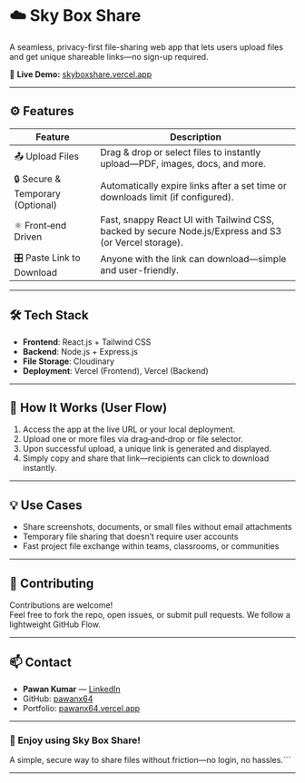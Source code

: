 # ☁️ Sky Box Share

A seamless, privacy-first file-sharing web app that lets users upload files and get unique shareable links—no sign-up required.

🔗 **Live Demo:** [skyboxshare.vercel.app](https://skyboxshare.vercel.app/)

---

## ⚙️ Features

| Feature                          | Description                                                                               |
|----------------------------------|-------------------------------------------------------------------------------------------|
| 📤 Upload Files                  | Drag & drop or select files to instantly upload—PDF, images, docs, and more.           |
| 🔒 Secure & Temporary (Optional) | Automatically expire links after a set time or downloads limit (if configured).         |
| ⚛️ Front‑end Driven             | Fast, snappy React UI with Tailwind CSS, backed by secure Node.js/Express and S3 (or Vercel storage). |
| 🎛️ Paste Link to Download       | Anyone with the link can download—simple and user-friendly.                             |

---

## 🛠️ Tech Stack

- **Frontend**: React.js  + Tailwind CSS  
- **Backend**: Node.js + Express.js  
- **File Storage**: Cloudinary
- **Deployment**: Vercel (Frontend), Vercel (Backend) 

---

## 🧭 How It Works (User Flow)

1. Access the app at the live URL or your local deployment.  
2. Upload one or more files via drag‑and‑drop or file selector.  
3. Upon successful upload, a unique link is generated and displayed.  
4. Simply copy and share that link—recipients can click to download instantly.  

---

## 💡 Use Cases

- Share screenshots, documents, or small files without email attachments  
- Temporary file sharing that doesn’t require user accounts  
- Fast project file exchange within teams, classrooms, or communities  

---

## 💬 Contributing

Contributions are welcome!  
Feel free to fork the repo, open issues, or submit pull requests. We follow a lightweight GitHub Flow.

---

## 📫 Contact

- **Pawan Kumar** — [LinkedIn](https://linkedin.com/in/pawankumarnov5/)  
- GitHub: [pawanx64](https://github.com/pawanx64)  
- Portfolio: [pawanx64.vercel.app](https://pawanx64.vercel.app/)

---

### 🌟 Enjoy using Sky Box Share!  
A simple, secure way to share files without friction—no login, no hassles.```

---

